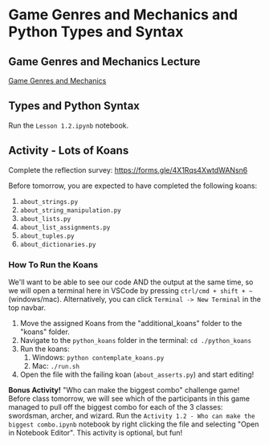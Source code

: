 # Game Genres and Mechanics and Python Types and Syntax

## Game Genres and Mechanics Lecture

[Game Genres and Mechanics](https://docs.google.com/presentation/d/12eYBbk5YaD5dba7_RVoRfEfiahlVbBMNIWiwSN8_jEk/edit?usp=sharing)

## Types and Python Syntax

Run the `Lesson 1.2.ipynb` notebook.

## Activity - Lots of Koans

Complete the reflection survey: https://forms.gle/4X1Rqs4XwtdWANsn6

Before tomorrow, you are expected to have completed the following koans:

1. `about_strings.py`
1. `about_string_manipulation.py`
1. `about_lists.py`
1. `about_list_assignments.py`
1. `about_tuples.py`
1. `about_dictionaries.py`

### How To Run the Koans
We'll want to be able to see our code AND the output at the same time, so we will open a terminal here in VSCode by pressing `ctrl/cmd + shift + ~` (windows/mac). Alternatively, you can click `Terminal -> New Terminal` in the top navbar. 

1. Move the assigned Koans from the "additional_koans" folder to the "koans" folder.
1. Navigate to the `python_koans` folder in the terminal: `cd ./python_koans`
1. Run the koans: 
    1. Windows: `python contemplate_koans.py`
    1. Mac: `./run.sh`
1. Open the file with the failing koan (`about_asserts.py`) and start editing!

**Bonus Activity!** "Who can make the biggest combo" challenge game! Before class tomorrow, we will see which of the participants in this game managed to pull off the biggest combo for each of the 3 classes: swordsman, archer, and wizard. Run the `Activity 1.2 - Who can make the biggest combo.ipynb` notebook by right clicking the file and selecting "Open in Notebook Editor". This activity is optional, but fun!